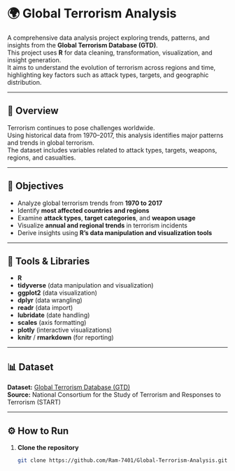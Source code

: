 # 🌍 Global Terrorism Analysis

A comprehensive data analysis project exploring trends, patterns, and insights from the **Global Terrorism Database (GTD)**.  
This project uses **R** for data cleaning, transformation, visualization, and insight generation.  
It aims to understand the evolution of terrorism across regions and time, highlighting key factors such as attack types, targets, and geographic distribution.

---

## 📘 Overview

Terrorism continues to pose challenges worldwide.  
Using historical data from 1970–2017, this analysis identifies major patterns and trends in global terrorism.  
The dataset includes variables related to attack types, targets, weapons, regions, and casualties.

---

## 🎯 Objectives

- Analyze global terrorism trends from **1970 to 2017**  
- Identify **most affected countries and regions**  
- Examine **attack types**, **target categories**, and **weapon usage**  
- Visualize **annual and regional trends** in terrorism incidents  
- Derive insights using **R’s data manipulation and visualization tools**

---

## 🧰 Tools & Libraries

- **R**
- **tidyverse** (data manipulation and visualization)
- **ggplot2** (data visualization)
- **dplyr** (data wrangling)
- **readr** (data import)
- **lubridate** (date handling)
- **scales** (axis formatting)
- **plotly** (interactive visualizations)
- **knitr** / **rmarkdown** (for reporting)

---

## 📊 Dataset

**Dataset:** [Global Terrorism Database (GTD)](https://www.kaggle.com/START-UMD/gtd)  
**Source:** National Consortium for the Study of Terrorism and Responses to Terrorism (START)

---

## ⚙️ How to Run

1. **Clone the repository**
   ```bash
   git clone https://github.com/Ram-7401/Global-Terrorism-Analysis.git
